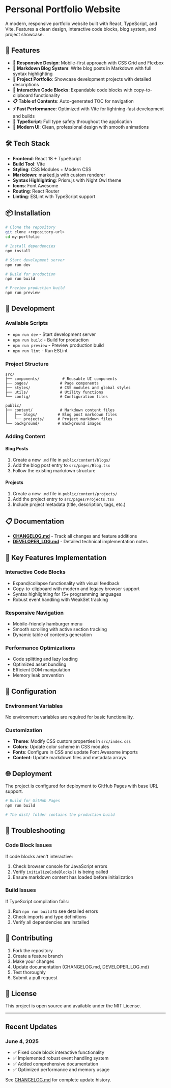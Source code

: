 # Personal Portfolio Website

A modern, responsive portfolio website built with React, TypeScript, and Vite. Features a clean design, interactive code blocks, blog system, and project showcase.

## 🚀 Features

- **📱 Responsive Design**: Mobile-first approach with CSS Grid and Flexbox
- **📝 Markdown Blog System**: Write blog posts in Markdown with full syntax highlighting
- **💼 Project Portfolio**: Showcase development projects with detailed descriptions
- **🎨 Interactive Code Blocks**: Expandable code blocks with copy-to-clipboard functionality
- **📋 Table of Contents**: Auto-generated TOC for navigation
- **⚡ Fast Performance**: Optimized with Vite for lightning-fast development and builds
- **🎯 TypeScript**: Full type safety throughout the application
- **🎨 Modern UI**: Clean, professional design with smooth animations

## 🛠️ Tech Stack

- **Frontend**: React 18 + TypeScript
- **Build Tool**: Vite
- **Styling**: CSS Modules + Modern CSS
- **Markdown**: marked.js with custom renderer
- **Syntax Highlighting**: Prism.js with Night Owl theme
- **Icons**: Font Awesome
- **Routing**: React Router
- **Linting**: ESLint with TypeScript support

## 📦 Installation

```bash
# Clone the repository
git clone <repository-url>
cd my-portfolio

# Install dependencies
npm install

# Start development server
npm run dev

# Build for production
npm run build

# Preview production build
npm run preview
```

## 🔧 Development

### Available Scripts

- `npm run dev` - Start development server
- `npm run build` - Build for production
- `npm run preview` - Preview production build
- `npm run lint` - Run ESLint

### Project Structure

```
src/
├── components/          # Reusable UI components
├── pages/              # Page components
├── styles/             # CSS modules and global styles
├── utils/              # Utility functions
└── config/             # Configuration files

public/
├── content/            # Markdown content files
│   ├── blogs/         # Blog post markdown files
│   └── projects/      # Project markdown files
└── background/        # Background images
```

### Adding Content

#### Blog Posts
1. Create a new `.md` file in `public/content/blogs/`
2. Add the blog post entry to `src/pages/Blog.tsx`
3. Follow the existing markdown structure

#### Projects
1. Create a new `.md` file in `public/content/projects/`
2. Add the project entry to `src/pages/Projects.tsx`
3. Include project metadata (title, description, tags, etc.)

## 📋 Documentation

- **[CHANGELOG.md](./CHANGELOG.md)** - Track all changes and feature additions
- **[DEVELOPER_LOG.md](./DEVELOPER_LOG.md)** - Detailed technical implementation notes

## 🎯 Key Features Implementation

### Interactive Code Blocks
- Expand/collapse functionality with visual feedback
- Copy-to-clipboard with modern and legacy browser support
- Syntax highlighting for 15+ programming languages
- Robust event handling with WeakSet tracking

### Responsive Navigation
- Mobile-friendly hamburger menu
- Smooth scrolling with active section tracking
- Dynamic table of contents generation

### Performance Optimizations
- Code splitting and lazy loading
- Optimized asset bundling
- Efficient DOM manipulation
- Memory leak prevention

## 🔧 Configuration

### Environment Variables
No environment variables are required for basic functionality.

### Customization
- **Theme**: Modify CSS custom properties in `src/index.css`
- **Colors**: Update color scheme in CSS modules
- **Fonts**: Configure in CSS and update Font Awesome imports
- **Content**: Update markdown files and metadata arrays

## 🌐 Deployment

The project is configured for deployment to GitHub Pages with base URL support.

```bash
# Build for GitHub Pages
npm run build

# The dist/ folder contains the production build
```

## 🐛 Troubleshooting

### Code Block Issues
If code blocks aren't interactive:
1. Check browser console for JavaScript errors
2. Verify `initializeCodeBlocks()` is being called
3. Ensure markdown content has loaded before initialization

### Build Issues
If TypeScript compilation fails:
1. Run `npm run build` to see detailed errors
2. Check imports and type definitions
3. Verify all dependencies are installed

## 🤝 Contributing

1. Fork the repository
2. Create a feature branch
3. Make your changes
4. Update documentation (CHANGELOG.md, DEVELOPER_LOG.md)
5. Test thoroughly
6. Submit a pull request

## 📄 License

This project is open source and available under the MIT License.

---

## Recent Updates

### June 4, 2025
- ✅ Fixed code block interactive functionality
- ✅ Implemented robust event handling system
- ✅ Added comprehensive documentation
- ✅ Optimized performance and memory usage

See [CHANGELOG.md](./CHANGELOG.md) for complete update history.
